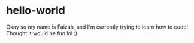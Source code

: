 # hello-world

Okay so my name is Faizah, and I'm currently trying to learn how to code! Thought it would be fun lol :)
